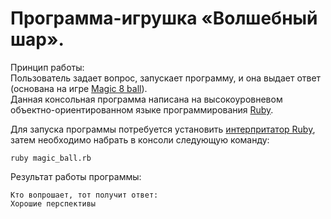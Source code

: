    # Программа-игрушка «Волшебный шар».
   Принцип работы:  
   Пользователь задает вопрос, запускает программу, и она выдает ответ (основана на игре 
   [Magic 8 ball](https://ru.wikipedia.org/wiki/Magic_8_ball)).  
   Данная консольная программа написана на высокоуровневом объектно-ориентированном языке программирования
   [Ruby](https://ru.wikipedia.org/wiki/Ruby).  
   
   Для запуска программы потребуется установить [интерпритатор Ruby](https://www.ruby-lang.org/ru/documentation/installation/), 
   затем необходимо набрать в консоли следующую команду: 
   
   ```
   ruby magic_ball.rb
   ```
   
   Результат работы программы: 
   
   ```
   Кто вопрошает, тот получит ответ:
   Хорошие перспективы
   ```

